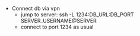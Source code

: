* Connect db via vpn
  * jump to server: ssh -L 1234:DB_URL:DB_PORT SERVER_USERNAME@SERVER
  * connect to port 1234 as usual